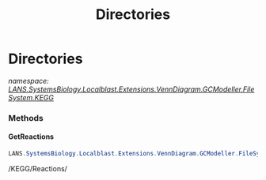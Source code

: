 ﻿---
title: Directories
---

# Directories
_namespace: [LANS.SystemsBiology.Localblast.Extensions.VennDiagram.GCModeller.FileSystem.KEGG](N-LANS.SystemsBiology.Localblast.Extensions.VennDiagram.GCModeller.FileSystem.KEGG.html)_





### Methods

#### GetReactions
```csharp
LANS.SystemsBiology.Localblast.Extensions.VennDiagram.GCModeller.FileSystem.KEGG.Directories.GetReactions
```
/KEGG/Reactions/


